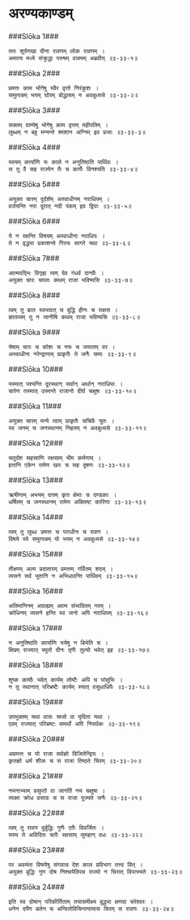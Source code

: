 अरण्यकाण्डम्
===============================


###Slōka 1###


    ततः शूर्पणखा दीना रावणम् लोक रावणम् ।
    अमात्य मध्ये संक्रुद्धा परुषम् वाक्यम् अब्रवीत् ॥३-३३-१॥


###Slōka 2###


    प्रमत्तः काम भोगेषु स्वैर वृत्तो निरंकुशः ।
    समुत्पन्नम् भयम् घोरम् बोद्धव्यम् न अवबुध्यसे ॥३-३३-२॥


###Slōka 3###


    सक्तम् ग्राम्येषु भोगेषु काम वृत्तम् महीपतिम् ।
    लुब्धम् न बहु मन्यन्ते श्मशान अग्निम् इव प्रजाः ॥३-३३-३॥


###Slōka 4###


    स्वयम् कार्याणि यः काले न अनुतिष्ठति पार्थिवः ।
    स तु वै सह राज्येन तैः च कार्यैः विनश्यति ॥३-३३-४॥


###Slōka 5###


    अयुक्त चारम् दुर्दर्शम् अस्वाधीनम् नराधिपम् ।
    वर्जयन्ति नरा दूरात् नदी पंकम् इव द्विपाः ॥३-३३-५॥


###Slōka 6###


    ये न रक्षन्ति विषयम् अस्वाधीना नराधिपः ।
    ते न वृद्ध्या प्रकाशन्ते गिरयः सागरे यथा ॥३-३३-६॥


###Slōka 7###


    आत्मवद्भिः विगृह्य त्वम् देव गंधर्व दानवैः ।
    अयुक्त चारः चपलः कथम् राजा भविष्यसि ॥३-३३-७॥


###Slōka 8###


    त्वम् तु बाल स्वभावत् च बुद्धि हीनः च राक्षस ।
    ज्ञातव्यम् तु न जानीषि कथम् राजा भविष्यसि ॥३-३३-८॥


###Slōka 9###


    येषाम् चारः च कोशः च नयः च जयताम् वर ।
    अस्वाधीना नरेन्द्राणाम् प्राकृतैः ते जनैः समाः ॥३-३३-९॥


###Slōka 10###


    यस्मात् पश्यन्ति दूरस्थान् सर्वान् अर्थान् नराधिपाः ।
    चारेण तस्मात् उच्यन्ते राजानो दीर्घ चक्षुषः ॥३-३३-१०॥


###Slōka 11###


    अयुक्त चारम् मन्ये त्वाम् प्राकृतैः सचिवैः युतः ।
    स्व जनम् च जनस्थानम् निहतम् न अवबुध्यसे ॥३-३३-११॥


###Slōka 12###


    चतुर्दश सहस्राणि रक्षसाम् भीम कर्मणाम् ।
    हतानि एकेन रामेण खरः च सह दूषणः ॥३-३३-१२॥


###Slōka 13###


    ऋषीणाम् अभयम् दत्तम् कृत क्षेमाः च दण्डकाः ।
    धर्षितम् च जनस्थानम् रामेण अक्लिष्ट कारिणा ॥३-३३-१३॥


###Slōka 14###


    त्वम् तु लुब्धः प्रमत्तः च पराधीनः च रावण ।
    विषये स्वे समुत्पन्नम् यो भयम् न अवबुध्यसे ॥३-३३-१४॥


###Slōka 15###


    तीक्ष्णम् अल्प प्रदातारम् प्रमत्तम् गर्वितम् शठम् ।
    व्यसने सर्व भूतानि न अभिधावन्ति पार्थिवम् ॥३-३३-१५॥


###Slōka 16###


    अतिमानिनम् अग्राह्यम् आत्म संभावितम् नरम् ।
    क्रोधिनम् व्यसने हन्ति स्व जनो अपि नराधिपम् ॥३-३३-१६॥


###Slōka 17###


    न अनुतिष्ठति कार्याणि भयेषु न बिभेति च ।
    क्षिप्रम् राज्यात् च्युतो दीनः तृणैः तुल्यो भवेत् इह ॥३-३३-१७॥


###Slōka 18###


    शुष्क काष्ठैः भवेत् कार्यम् लोष्टैः अपि च पांसुभिः ।
    न तु स्थानात् परिभ्रष्टैः कार्यम् स्यात् वसुधाधिपैः ॥३-३३-१८॥


###Slōka 19###


    उपभुक्तम् यथा वासः स्रजो वा मृदिता यथा ।
    एवम् राज्यात् परिभ्रष्टः समर्थो अपि निरर्थकः ॥३-३३-१९॥


###Slōka 20###


    अप्रमत्तः च यो राजा सर्वज्ञो विजितेन्द्रियः ।
    कृतज्ञो धर्म शीलः च स राजा तिष्ठते चिरम् ॥३-३३-२०॥


###Slōka 21###


    नयनाभ्याम् प्रसुप्तो वा जागर्ति नय चक्षुषा ।
    व्यक्त क्रोध प्रसादः च स राजा पूज्यते जनैः ॥३-३३-२१॥


###Slōka 22###


    त्वम् तु रावण दुर्बुद्धिः गुणैः एतैः विवर्जितः ।
    यस्य ते अविदितः चारैः रक्षसाम् सुमहान् वधः ॥३-३३-२२॥


###Slōka 23###


    पर अवमंता विषयेषु संगवान्न देश काल प्रविभाग तत्त्व वित् ।
    अयुक्त बुद्धिः गुण दोष निश्चयेविपन्न राज्यो न चिरात् विपत्स्यते ॥३-३३-२३॥


###Slōka 24###


    इति स्व दोषान् परिकीर्तिताम् तयासमीक्ष्य बुद्ध्या क्षणदा चरेश्वरः ।
    धनेन दर्पेण बलेन च अन्वितोविचिन्तयामास चिरम् स रावणः ॥३-३३-२४॥


